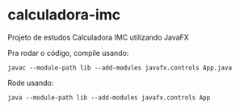 # calculadora-imc

Projeto de estudos Calculadora IMC utilizando JavaFX

Pra rodar o código, compile usando:

```
javac --module-path lib --add-modules javafx.controls App.java
```

Rode usando:

```
java --module-path lib --add-modules javafx.controls App
```
